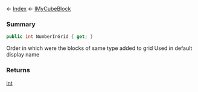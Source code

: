 ← [Index](Api-Index) ← [IMyCubeBlock](VRage.Game.ModAPI.Ingame.IMyCubeBlock)

### Summary

```csharp
public int NumberInGrid { get; }
```

Order in which were the blocks of same type added to grid Used in default display name

### Returns

[int](System.Int32)

